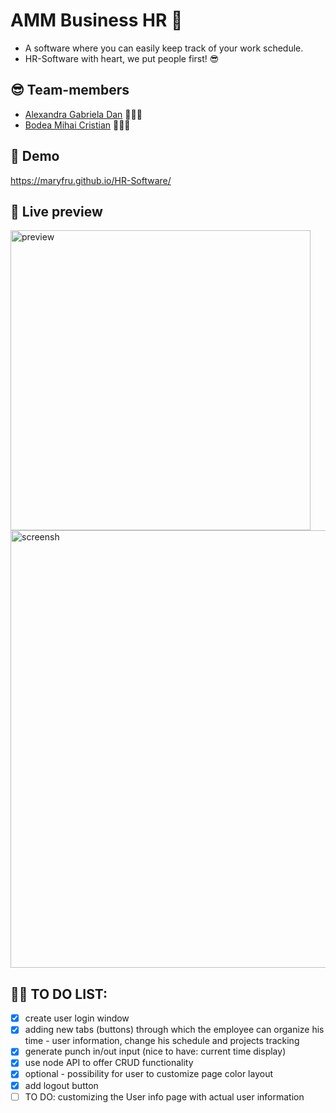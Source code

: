 # AMM Business HR 📂

- A software where you can easily keep track of your work schedule.
- HR-Software with heart, we put people first! 😎

## 😎 Team-members

- [Alexandra Gabriela Dan](https://github.com/alehttd) 👩🏼‍💻
- [Bodea Mihai Cristian](https://github.com/Michael-ZE) 👨🏻‍💻

## 👀 Demo

https://maryfru.github.io/HR-Software/

## 📸 Live preview

<img width="480" alt="preview" src="https://github.com/maryfru/HR-Software/assets/127441132/0980f8f1-f9c5-4ff2-8696-197d3da4125c">

<img width="700" alt="screensh" src="https://github.com/maryfru/HR-Software/assets/127441132/eed1182f-ff50-46fa-bcf3-97542755b99c">

## ✍🏻 TO DO LIST:

- [x] create user login window
- [x] adding new tabs (buttons) through which the employee can organize his time - user information, change his schedule and projects tracking
- [x] generate punch in/out input (nice to have: current time display)
- [x] use node API to offer CRUD functionality
- [x] optional - possibility for user to customize page color layout
- [x] add logout button
- [ ] TO DO: customizing the User info page with actual user information
